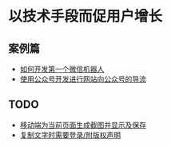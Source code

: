 # 以技术手段而促用户增长

## 案例篇

+ [如何开发第一个微信机器人](./wechaty-start.md)
+ [使用公众号开发进行网站向公众号的导流](./blog-to-wechat.html)

## TODO

+ [移动端为当前页面生成截图并显示及保存]()
+ [复制文字时需要登录/附版权声明]()
